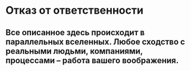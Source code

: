 # Отказ от ответственности

## Все описанное здесь  происходит в параллельных вселенных. Любое сходство с реальными людьми, компаниями, процессами – работа вашего воображения.